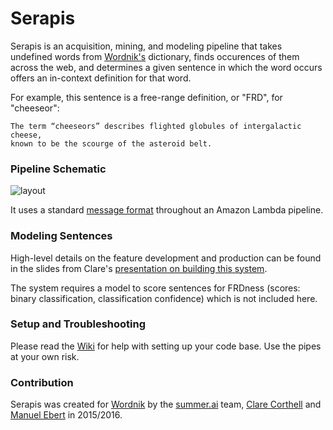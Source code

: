 # Serapis

Serapis is an acquisition, mining, and modeling pipeline that takes undefined words from [Wordnik's](http://wordnik.com) dictionary, finds occurences of them across the web, and determines a given sentence in which the word occurs offers an in-context definition for that word.

For example, this sentence is a free-range definition, or "FRD", for "cheeseor":

```
The term “cheeseors” describes flighted globules of intergalactic cheese, 
known to be the scourge of the asteroid belt.
```

### Pipeline Schematic

![layout](https://cloud.githubusercontent.com/assets/1047165/11378714/6e279848-92a1-11e5-9e22-fdf49143c805.png)

It uses a standard [message format](https://github.com/summerAI/serapis/wiki/Message-Format) throughout an Amazon Lambda pipeline.

### Modeling Sentences

High-level details on the feature development and production can be found in the slides from Clare's [presentation on building this system](http://www.slideshare.net/ClareCorthell/distributed-natural-language-processing-systems-in-python).

The system requires a model to score sentences for FRDness (scores: binary classification, classification confidence) which is not included here.

### Setup and Troubleshooting

Please read the [Wiki](https://github.com/summerAI/wordnik/wiki) for help with setting up your code base. Use the pipes at your own risk.

### Contribution

Serapis was created for [Wordnik](http://wordnik.com) by the [summer.ai](http://summer.ai) team, [Clare Corthell](https://github.com/clarecorthell) and [Manuel Ebert](https://github.com/mebert) in 2015/2016.

